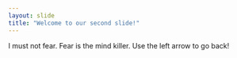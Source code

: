 ```yaml
---
layout: slide
title: "Welcome to our second slide!"
---
```

I must not fear. Fear is the mind killer.
Use the left arrow to go back!
